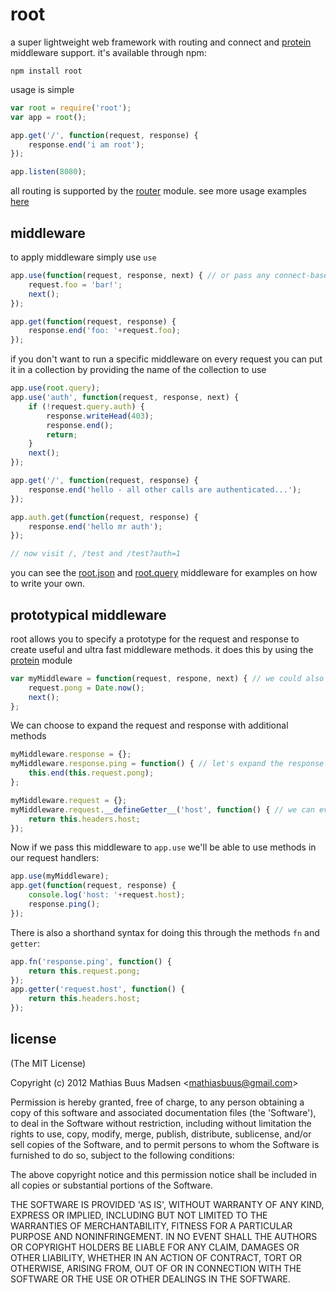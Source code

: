 # root

a super lightweight web framework with routing and connect and [protein](https://github.com/mafintosh/protein) middleware support.
it's available through npm:

	npm install root

usage is simple

``` js
var root = require('root');
var app = root();

app.get('/', function(request, response) {
	response.end('i am root');
});

app.listen(8080);
```

all routing is supported by the [router](https://github.com/gett/router) module. see more usage examples [here](https://github.com/mafintosh/root/blob/master/examples/)

## middleware

to apply middleware simply use `use`

``` js
app.use(function(request, response, next) { // or pass any connect-based middleware
	request.foo = 'bar!';
	next();
});

app.get(function(request, response) {
	response.end('foo: '+request.foo);
});
```

if you don't want to run a specific middleware on every request you can put it 
in a collection by providing the name of the collection to use

``` js
app.use(root.query);
app.use('auth', function(request, response, next) {
	if (!request.query.auth) {
		response.writeHead(403);
		response.end();
		return;
	}
	next();
});

app.get('/', function(request, response) {
	response.end('hello - all other calls are authenticated...');
});

app.auth.get(function(request, response) {
	response.end('hello mr auth');
});

// now visit /, /test and /test?auth=1
```

you can see the [root.json](https://github.com/mafintosh/root/blob/master/middleware/json.js) and [root.query](https://github.com/mafintosh/root/blob/master/middleware/query.js) middleware for examples on how to write your own.

## prototypical middleware

root allows you to specify a prototype for the request and response to create useful and ultra fast middleware methods.
it does this by using the [protein](https://github.com/mafintosh/protein) module

``` js
var myMiddleware = function(request, respone, next) { // we could also just use an empty object literal
	request.pong = Date.now();
	next();
};
```

We can choose to expand the request and response with additional methods

``` js
myMiddleware.response = {};
myMiddleware.response.ping = function() { // let's expand the response with a new method
	this.end(this.request.pong);
};

myMiddleware.request = {};
myMiddleware.request.__defineGetter__('host', function() { // we can even use getters!
	return this.headers.host;
});
```

Now if we pass this middleware to `app.use` we'll be able to use methods in our request handlers:

``` js
app.use(myMiddleware);
app.get(function(request, response) {
	console.log('host: '+request.host);
	response.ping();
});
```

There is also a shorthand syntax for doing this through the methods `fn` and `getter`:

``` js
app.fn('response.ping', function() {
	return this.request.pong;
});
app.getter('request.host', function() {
	return this.headers.host;
});
```


## license 

(The MIT License)

Copyright (c) 2012 Mathias Buus Madsen &lt;mathiasbuus@gmail.com&gt;

Permission is hereby granted, free of charge, to any person obtaining
a copy of this software and associated documentation files (the
'Software'), to deal in the Software without restriction, including
without limitation the rights to use, copy, modify, merge, publish,
distribute, sublicense, and/or sell copies of the Software, and to
permit persons to whom the Software is furnished to do so, subject to
the following conditions:

The above copyright notice and this permission notice shall be
included in all copies or substantial portions of the Software.

THE SOFTWARE IS PROVIDED 'AS IS', WITHOUT WARRANTY OF ANY KIND,
EXPRESS OR IMPLIED, INCLUDING BUT NOT LIMITED TO THE WARRANTIES OF
MERCHANTABILITY, FITNESS FOR A PARTICULAR PURPOSE AND NONINFRINGEMENT.
IN NO EVENT SHALL THE AUTHORS OR COPYRIGHT HOLDERS BE LIABLE FOR ANY
CLAIM, DAMAGES OR OTHER LIABILITY, WHETHER IN AN ACTION OF CONTRACT,
TORT OR OTHERWISE, ARISING FROM, OUT OF OR IN CONNECTION WITH THE
SOFTWARE OR THE USE OR OTHER DEALINGS IN THE SOFTWARE.